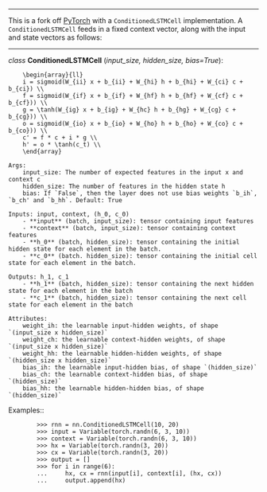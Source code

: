 
--------------------------------------------------------------------------------

This is a fork off [PyTorch](https://github.com/pytorch/pytorch) with a `ConditionedLSTMCell` implementation. A `ConditionedLSTMCell` feeds in a fixed context vector, along with the input and state vectors as follows:

--------------------------------------------------------------------------------

*class* **ConditionedLSTMCell** (*input_size, hidden_size, bias=True*):

        \begin{array}{ll}
        i = sigmoid(W_{ii} x + b_{ii} + W_{hi} h + b_{hi} + W_{ci} c + b_{ci}) \\
        f = sigmoid(W_{if} x + b_{if} + W_{hf} h + b_{hf} + W_{cf} c + b_{cf})) \\
        g = \tanh(W_{ig} x + b_{ig} + W_{hc} h + b_{hg} + W_{cg} c + b_{cg})) \\
        o = sigmoid(W_{io} x + b_{io} + W_{ho} h + b_{ho} + W_{co} c + b_{co})) \\
        c' = f * c + i * g \\
        h' = o * \tanh(c_t) \\
        \end{array}

    Args:
        input_size: The number of expected features in the input x and context c
        hidden_size: The number of features in the hidden state h
        bias: If `False`, then the layer does not use bias weights `b_ih`, `b_ch' and `b_hh`. Default: True

    Inputs: input, context, (h_0, c_0)
        - **input** (batch, input_size): tensor containing input features
        - **context** (batch, input_size): tensor containing context features
        - **h_0** (batch, hidden_size): tensor containing the initial hidden state for each element in the batch.
        - **c_0** (batch. hidden_size): tensor containing the initial cell state for each element in the batch.

    Outputs: h_1, c_1
        - **h_1** (batch, hidden_size): tensor containing the next hidden state for each element in the batch
        - **c_1** (batch, hidden_size): tensor containing the next cell state for each element in the batch

    Attributes:
        weight_ih: the learnable input-hidden weights, of shape `(input_size x hidden_size)`
        weight_ch: the learnable context-hidden weights, of shape `(input_size x hidden_size)`
        weight_hh: the learnable hidden-hidden weights, of shape `(hidden_size x hidden_size)`
        bias_ih: the learnable input-hidden bias, of shape `(hidden_size)`
        bias_ch: the learnable context-hidden bias, of shape `(hidden_size)`
        bias_hh: the learnable hidden-hidden bias, of shape `(hidden_size)`

Examples::
```
        >>> rnn = nn.ConditionedLSTMCell(10, 20)
        >>> input = Variable(torch.randn(6, 3, 10))
        >>> context = Variable(torch.randn(6, 3, 10))
        >>> hx = Variable(torch.randn(3, 20))
        >>> cx = Variable(torch.randn(3, 20))
        >>> output = []
        >>> for i in range(6):
        ...     hx, cx = rnn(input[i], context[i], (hx, cx))
        ...     output.append(hx)
```
